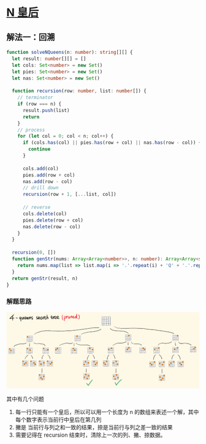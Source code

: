 # [N 皇后](https://leetcode-cn.com/problems/n-queens/description/)

## 解法一：回溯



```typescript
function solveNQueens(n: number): string[][] {
  let result: number[][] = []
  let cols: Set<number> = new Set()
  let pies: Set<number> = new Set()
  let nas: Set<number> = new Set()

  function recursion(row: number, list: number[]) {
    // terminator
    if (row === n) {
      result.push(list)
      return
    }
    // process
    for (let col = 0; col < n; col++) {
      if (cols.has(col) || pies.has(row + col) || nas.has(row - col)) {
        continue
      }

      cols.add(col)
      pies.add(row + col)
      nas.add(row - col)
      // drill down
      recursion(row + 1, [...list, col])

      // reverse
      cols.delete(col)
      pies.delete(row + col)
      nas.delete(row - col)
    }
  }

  recursion(0, [])
  function genStr(nums: Array<Array<number>>, n: number): Array<Array<string>> {
    return nums.map(list => list.map(i => '.'.repeat(i) + 'Q' + '.'.repeat(n - i - 1)))
  }
  return genStr(result, n)
}
```



### 解题思路

![image.png](Readme.assets/1599090972-ffZdFD-image.png)

其中有几个问题

1. 每一行只能有一个皇后，所以可以用一个长度为 n 的数组来表述一个解，其中每个数字表示当前行中皇后在第几列
2. 撇是 当前行与列之和一致的结果，捺是当前行与列之差一致的结果
3. 需要记得在 recursion 结束时，清除上一次的列、撇、捺数据。

